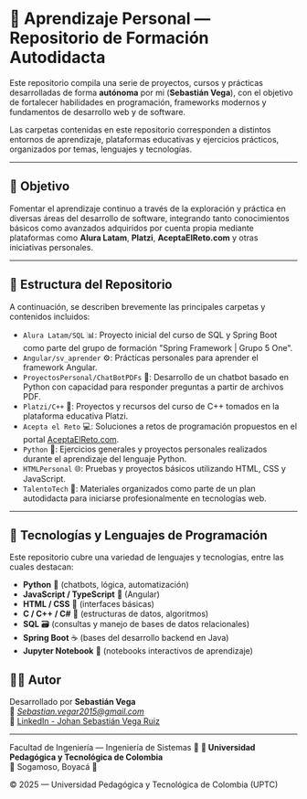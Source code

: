# 📘 Aprendizaje Personal — Repositorio de Formación Autodidacta

Este repositorio compila una serie de proyectos, cursos y prácticas desarrolladas de forma **autónoma** por mi (**Sebastián Vega**), con el objetivo de fortalecer habilidades en programación, frameworks modernos y fundamentos de desarrollo web y de software.  

Las carpetas contenidas en este repositorio corresponden a distintos entornos de aprendizaje, plataformas educativas y ejercicios prácticos, organizados por temas, lenguajes y tecnologías.

---

## 🧠 Objetivo

Fomentar el aprendizaje continuo a través de la exploración y práctica en diversas áreas del desarrollo de software, integrando tanto conocimientos básicos como avanzados adquiridos por cuenta propia mediante plataformas como **Alura Latam**, **Platzi**, **AceptaElReto.com** y otras iniciativas personales.

---

## 📁 Estructura del Repositorio

A continuación, se describen brevemente las principales carpetas y contenidos incluidos:

- `Alura Latam/SQL` 📊: Proyecto inicial del curso de SQL y Spring Boot como parte del grupo de formación "Spring Framework | Grupo 5 One".
- `Angular/sv_aprender` ⚙️: Prácticas personales para aprender el framework Angular.
- `ProyectosPersonal/ChatBotPDFs` 🤖: Desarrollo de un chatbot basado en Python con capacidad para responder preguntas a partir de archivos PDF.
- `Platzi/C++` 🧮: Proyectos y recursos del curso de C++ tomados en la plataforma educativa Platzi.
- `Acepta el Reto` 💻: Soluciones a retos de programación propuestos en el portal [AceptaElReto.com](https://www.aceptaelreto.com/).
- `Python` 🐍: Ejercicios generales y proyectos personales realizados durante el aprendizaje del lenguaje Python.
- `HTMLPersonal` 🌐: Pruebas y proyectos básicos utilizando HTML, CSS y JavaScript.
- `TalentoTech` 🚀: Materiales organizados como parte de un plan autodidacta para iniciarse profesionalmente en tecnologías web.

---

## 🧰 Tecnologías y Lenguajes de Programación

Este repositorio cubre una variedad de lenguajes y tecnologías, entre las cuales destacan:

- **Python** 🐍 (chatbots, lógica, automatización)  
- **JavaScript / TypeScript** 📜 (Angular)  
- **HTML / CSS** 🎨 (interfaces básicas)  
- **C / C++ / C#** 🔧 (estructuras de datos, algoritmos)  
- **SQL** 🗃️ (consultas y manejo de bases de datos relacionales)  
- **Spring Boot** ☕ (bases del desarrollo backend en Java)  
- **Jupyter Notebook** 📓 (notebooks interactivos de aprendizaje)

## 👨‍🎓 Autor

Desarrollado por **Sebastián Vega**  
📧 *Sebastian.vegar2015@gmail.com*  
🔗 [LinkedIn - Johan Sebastián Vega Ruiz](https://www.linkedin.com/in/johan-sebastian-vega-ruiz-b1292011b/)

---
 
Facultad de Ingeniería — Ingeniería de Sistemas 🧩
**🏫 Universidad Pedagógica y Tecnológica de Colombia**  
📍 Sogamoso, Boyacá 📍

© 2025 — Universidad Pedagógica y Tecnológica de Colombia (UPTC) 
